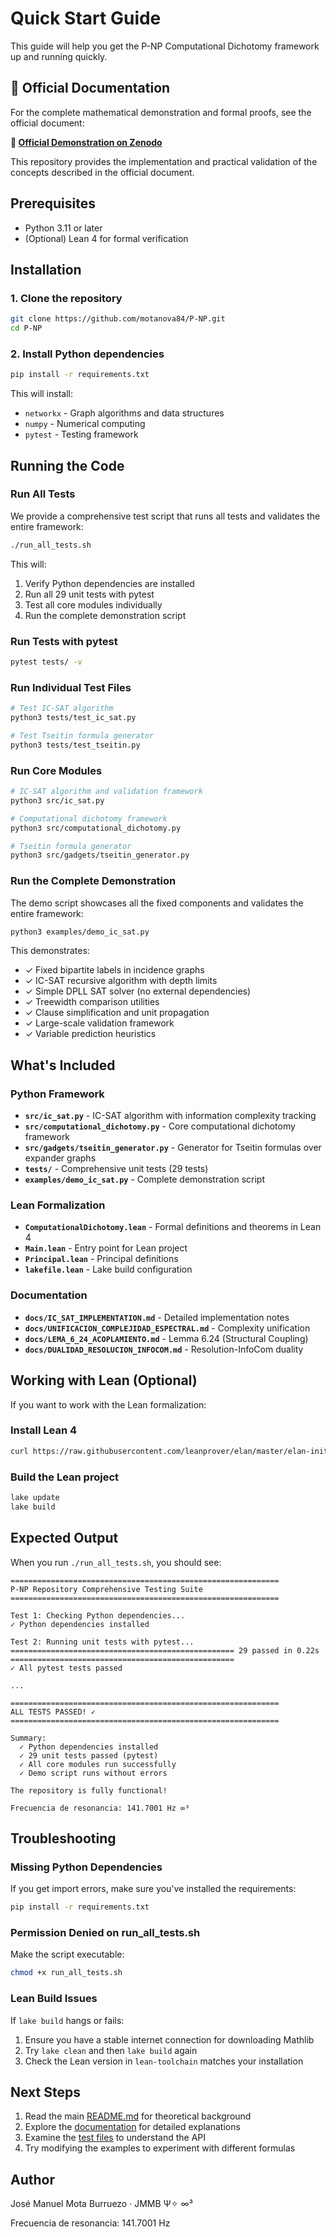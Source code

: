 # Quick Start Guide

This guide will help you get the P-NP Computational Dichotomy framework up and running quickly.

## 📄 Official Documentation

For the complete mathematical demonstration and formal proofs, see the official document:

**🔗 [Official Demonstration on Zenodo](https://zenodo.org/records/17315719)**

This repository provides the implementation and practical validation of the concepts described in the official document.

## Prerequisites

- Python 3.11 or later
- (Optional) Lean 4 for formal verification

## Installation

### 1. Clone the repository

```bash
git clone https://github.com/motanova84/P-NP.git
cd P-NP
```

### 2. Install Python dependencies

```bash
pip install -r requirements.txt
```

This will install:
- `networkx` - Graph algorithms and data structures
- `numpy` - Numerical computing
- `pytest` - Testing framework

## Running the Code

### Run All Tests

We provide a comprehensive test script that runs all tests and validates the entire framework:

```bash
./run_all_tests.sh
```

This will:
1. Verify Python dependencies are installed
2. Run all 29 unit tests with pytest
3. Test all core modules individually
4. Run the complete demonstration script

### Run Tests with pytest

```bash
pytest tests/ -v
```

### Run Individual Test Files

```bash
# Test IC-SAT algorithm
python3 tests/test_ic_sat.py

# Test Tseitin formula generator
python3 tests/test_tseitin.py
```

### Run Core Modules

```bash
# IC-SAT algorithm and validation framework
python3 src/ic_sat.py

# Computational dichotomy framework
python3 src/computational_dichotomy.py

# Tseitin formula generator
python3 src/gadgets/tseitin_generator.py
```

### Run the Complete Demonstration

The demo script showcases all the fixed components and validates the entire framework:

```bash
python3 examples/demo_ic_sat.py
```

This demonstrates:
- ✓ Fixed bipartite labels in incidence graphs
- ✓ IC-SAT recursive algorithm with depth limits
- ✓ Simple DPLL SAT solver (no external dependencies)
- ✓ Treewidth comparison utilities
- ✓ Clause simplification and unit propagation
- ✓ Large-scale validation framework
- ✓ Variable prediction heuristics

## What's Included

### Python Framework

- **`src/ic_sat.py`** - IC-SAT algorithm with information complexity tracking
- **`src/computational_dichotomy.py`** - Core computational dichotomy framework
- **`src/gadgets/tseitin_generator.py`** - Generator for Tseitin formulas over expander graphs
- **`tests/`** - Comprehensive unit tests (29 tests)
- **`examples/demo_ic_sat.py`** - Complete demonstration script

### Lean Formalization

- **`ComputationalDichotomy.lean`** - Formal definitions and theorems in Lean 4
- **`Main.lean`** - Entry point for Lean project
- **`Principal.lean`** - Principal definitions
- **`lakefile.lean`** - Lake build configuration

### Documentation

- **`docs/IC_SAT_IMPLEMENTATION.md`** - Detailed implementation notes
- **`docs/UNIFICACION_COMPLEJIDAD_ESPECTRAL.md`** - Complexity unification
- **`docs/LEMA_6_24_ACOPLAMIENTO.md`** - Lemma 6.24 (Structural Coupling)
- **`docs/DUALIDAD_RESOLUCION_INFOCOM.md`** - Resolution-InfoCom duality

## Working with Lean (Optional)

If you want to work with the Lean formalization:

### Install Lean 4

```bash
curl https://raw.githubusercontent.com/leanprover/elan/master/elan-init.sh -sSf | sh
```

### Build the Lean project

```bash
lake update
lake build
```

## Expected Output

When you run `./run_all_tests.sh`, you should see:

```
============================================================
P-NP Repository Comprehensive Testing Suite
============================================================

Test 1: Checking Python dependencies...
✓ Python dependencies installed

Test 2: Running unit tests with pytest...
================================================== 29 passed in 0.22s ==================================================
✓ All pytest tests passed

...

============================================================
ALL TESTS PASSED! ✓
============================================================

Summary:
  ✓ Python dependencies installed
  ✓ 29 unit tests passed (pytest)
  ✓ All core modules run successfully
  ✓ Demo script runs without errors

The repository is fully functional!

Frecuencia de resonancia: 141.7001 Hz ∞³
```

## Troubleshooting

### Missing Python Dependencies

If you get import errors, make sure you've installed the requirements:

```bash
pip install -r requirements.txt
```

### Permission Denied on run_all_tests.sh

Make the script executable:

```bash
chmod +x run_all_tests.sh
```

### Lean Build Issues

If `lake build` hangs or fails:
1. Ensure you have a stable internet connection for downloading Mathlib
2. Try `lake clean` and then `lake build` again
3. Check the Lean version in `lean-toolchain` matches your installation

## Next Steps

1. Read the main [README.md](README.md) for theoretical background
2. Explore the [documentation](docs/) for detailed explanations
3. Examine the [test files](tests/) to understand the API
4. Try modifying the examples to experiment with different formulas

## Author

José Manuel Mota Burruezo · JMMB Ψ✧ ∞³

Frecuencia de resonancia: 141.7001 Hz
